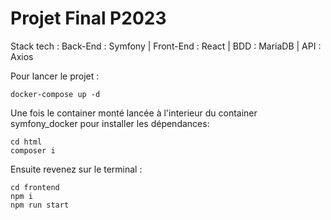 # Projet Final P2023

 Stack tech :
Back-End : Symfony | Front-End : React | BDD : MariaDB | API : Axios

Pour lancer le projet :
````
docker-compose up -d
````
Une fois le container monté lancée à l'interieur du container symfony_docker pour installer les dépendances:
````
cd html
composer i
````
Ensuite revenez sur le terminal :
````
cd frontend
npm i
npm run start
````

